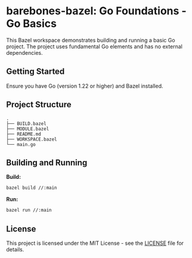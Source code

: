 # barebones-bazel: Go Foundations - Go Basics

This Bazel workspace demonstrates building and running a basic Go project. The project uses fundamental Go elements and has no external dependencies.

## Getting Started

Ensure you have Go (version 1.22 or higher) and Bazel installed.

## Project Structure

```
.
├── BUILD.bazel 
├── MODULE.bazel
├── README.md
├── WORKSPACE.bazel
└── main.go
```

## Building and Running

**Build:**

```bash
bazel build //:main
```

**Run:**

```bash
bazel run //:main
```

## License
This project is licensed under the MIT License - see the [LICENSE](LICENSE) file for details.